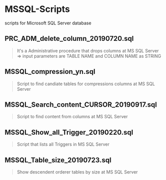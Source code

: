 # MSSQL-Scripts
scripts for Microsoft SQL Server database

## PRC_ADM_delete_column_20190720.sql  
>  It's a Administrative procedure that drops columns at MS SQL Server  
>    => input parameters are TABLE NAME and COLUMN NAME as STRING

## MSSQL_compression_yn.sql  
>  Script to find candiate tables for compressions columns at MS SQL Server  

## MSSQL_Search_content_CURSOR_20190917.sql  
>  Script to find content from columns at MS SQL Server  

## MSSQL_Show_all_Trigger_20190220.sql  
>  Script that lists all Triggers in MS SQL Server  

## MSSQL_Table_size_20190723.sql  
>  Show descendent orderer tables by size at MS SQL Server  
